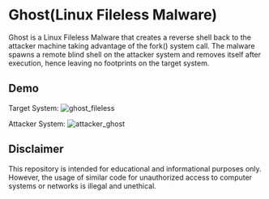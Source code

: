 # Ghost(Linux Fileless Malware)
Ghost is a Linux Fileless Malware that creates a reverse shell back to the attacker machine taking advantage of the fork() system call. The malware 
spawns a remote blind shell on the attacker system and removes itself after execution, hence leaving no footprints on the target system.

## Demo
Target System:
![ghost_fileless](https://github.com/Arjun4522/Ghost_Shell/assets/94633408/fb63ad59-9a57-48df-b67e-bd5a054ed1dd)


Attacker System:
![attacker_ghost](https://github.com/Arjun4522/Ghost_Shell/assets/94633408/2866db7c-5ff0-46ed-984c-13e25ab40b3e)


## Disclaimer
This repository is intended for educational and informational purposes only. However, the usage of similar code for unauthorized access to computer systems or 
networks is illegal and unethical.
